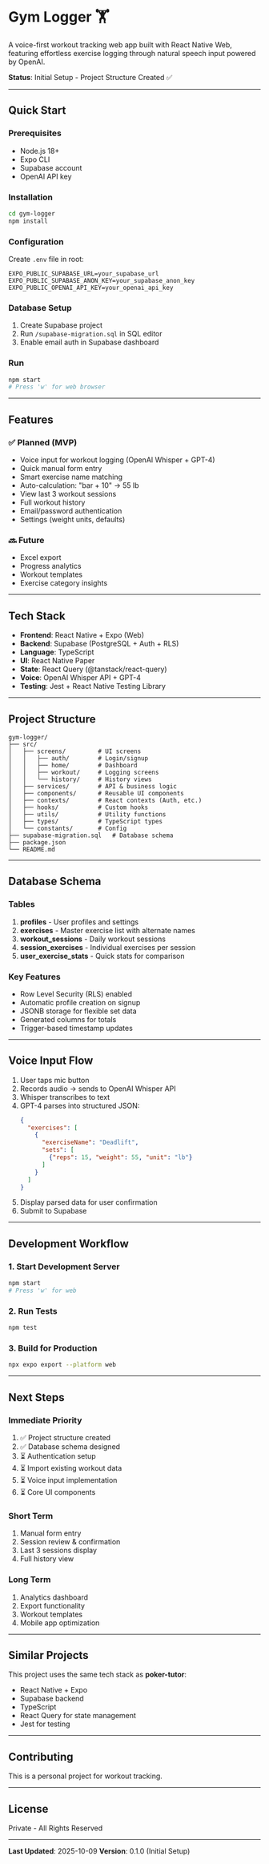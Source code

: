 # Gym Logger 🏋️

A voice-first workout tracking web app built with React Native Web, featuring effortless exercise logging through natural speech input powered by OpenAI.

**Status**: Initial Setup - Project Structure Created ✅

---

## Quick Start

### Prerequisites
- Node.js 18+
- Expo CLI
- Supabase account
- OpenAI API key

### Installation

```bash
cd gym-logger
npm install
```

### Configuration

Create `.env` file in root:

```env
EXPO_PUBLIC_SUPABASE_URL=your_supabase_url
EXPO_PUBLIC_SUPABASE_ANON_KEY=your_supabase_anon_key
EXPO_PUBLIC_OPENAI_API_KEY=your_openai_api_key
```

### Database Setup

1. Create Supabase project
2. Run `/supabase-migration.sql` in SQL editor
3. Enable email auth in Supabase dashboard

### Run

```bash
npm start
# Press 'w' for web browser
```

---

## Features

### ✅ Planned (MVP)
- Voice input for workout logging (OpenAI Whisper + GPT-4)
- Quick manual form entry
- Smart exercise name matching
- Auto-calculation: "bar + 10" → 55 lb
- View last 3 workout sessions
- Full workout history
- Email/password authentication
- Settings (weight units, defaults)

### 🔜 Future
- Excel export
- Progress analytics
- Workout templates
- Exercise category insights

---

## Tech Stack

- **Frontend**: React Native + Expo (Web)
- **Backend**: Supabase (PostgreSQL + Auth + RLS)
- **Language**: TypeScript
- **UI**: React Native Paper
- **State**: React Query (@tanstack/react-query)
- **Voice**: OpenAI Whisper API + GPT-4
- **Testing**: Jest + React Native Testing Library

---

## Project Structure

```
gym-logger/
├── src/
│   ├── screens/         # UI screens
│   │   ├── auth/        # Login/signup
│   │   ├── home/        # Dashboard
│   │   ├── workout/     # Logging screens
│   │   └── history/     # History views
│   ├── services/        # API & business logic
│   ├── components/      # Reusable UI components
│   ├── contexts/        # React contexts (Auth, etc.)
│   ├── hooks/           # Custom hooks
│   ├── utils/           # Utility functions
│   ├── types/           # TypeScript types
│   └── constants/       # Config
├── supabase-migration.sql   # Database schema
├── package.json
└── README.md
```

---

## Database Schema

### Tables

1. **profiles** - User profiles and settings
2. **exercises** - Master exercise list with alternate names
3. **workout_sessions** - Daily workout sessions
4. **session_exercises** - Individual exercises per session
5. **user_exercise_stats** - Quick stats for comparison

### Key Features

- Row Level Security (RLS) enabled
- Automatic profile creation on signup
- JSONB storage for flexible set data
- Generated columns for totals
- Trigger-based timestamp updates

---

## Voice Input Flow

1. User taps mic button
2. Records audio → sends to OpenAI Whisper API
3. Whisper transcribes to text
4. GPT-4 parses into structured JSON:
   ```json
   {
     "exercises": [
       {
         "exerciseName": "Deadlift",
         "sets": [
           {"reps": 15, "weight": 55, "unit": "lb"}
         ]
       }
     ]
   }
   ```
5. Display parsed data for user confirmation
6. Submit to Supabase

---

## Development Workflow

### 1. Start Development Server
```bash
npm start
# Press 'w' for web
```

### 2. Run Tests
```bash
npm test
```

### 3. Build for Production
```bash
npx expo export --platform web
```

---

## Next Steps

### Immediate Priority
1. ✅ Project structure created
2. ✅ Database schema designed
3. ⏳ Authentication setup
4. ⏳ Import existing workout data
5. ⏳ Voice input implementation
6. ⏳ Core UI components

### Short Term
1. Manual form entry
2. Session review & confirmation
3. Last 3 sessions display
4. Full history view

### Long Term
1. Analytics dashboard
2. Export functionality
3. Workout templates
4. Mobile app optimization

---

## Similar Projects

This project uses the same tech stack as **poker-tutor**:
- React Native + Expo
- Supabase backend
- TypeScript
- React Query for state management
- Jest for testing

---

## Contributing

This is a personal project for workout tracking.

---

## License

Private - All Rights Reserved

---

**Last Updated**: 2025-10-09
**Version**: 0.1.0 (Initial Setup)
